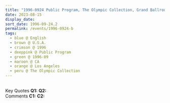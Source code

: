 ```yaml
---
title: "1996-0924 Public Program, The Olympic Collection, Grand Ballroom, 3rd Floor, 11301 W. Olympic Boulevard, 204, Los Angeles, CA, U.S.A."
date: 2023-08-15
display_date: 
sort_date: 1996-09-24.2
permalink: /events/1996-0924-b
tags:
  - blue @ English
  - brown @ U.S.A.
  - crimson @ 1996
  - deeppink @ Public Program
  - green @ 1996-09
  - maroon @ CA
  - orange @ Los Angeles
  - peru @ The Olympic Collection
---
```


<br>

<wave-list>
  <list-title color="DarkSeaGreen" width="55">Key Quotes</list-title>
  <list-item color="BlanchedAlmond" width="280"><b>Q1:</b> <i></i></list-item>
  <list-item color="Lavender" width="280"><b>Q2:</b> <i></i></list-item>
</wave-list>

<br>

<wave-list>
  <list-title color="DarkSeaGreen" width="55">Comments</list-title>
  <list-item color="BlanchedAlmond" width="280"><b>C1:</b> <i></i></list-item>
  <list-item color="Lavender" width="280"><b>C2:</b> <i></i></list-item>
</wave-list>